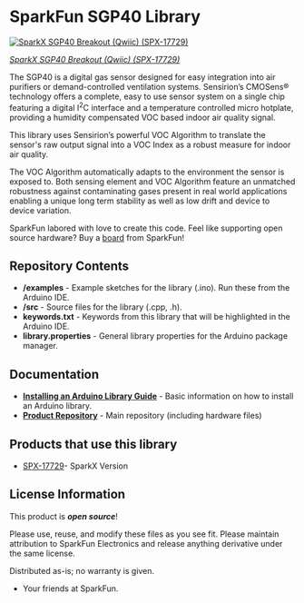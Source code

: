 SparkFun SGP40 Library
===========================================================
 [![SparkX SGP40 Breakout (Qwiic) (SPX-17729)]()](https://www.sparkfun.com/products/17729)

[*SparkX SGP40 Breakout (Qwiic) (SPX-17729)*](https://www.sparkfun.com/products/17729)

The SGP40 is a digital gas sensor designed for easy integration into air purifiers or demand-controlled ventilation systems.
Sensirion’s CMOSens® technology offers a complete, easy to use sensor system on a single chip featuring a digital
I<sup>2</sup>C interface and a temperature controlled micro hotplate, providing a humidity compensated VOC based indoor air quality signal.

This library uses Sensirion’s powerful VOC Algorithm to translate the sensor's raw output signal into a VOC Index as a robust measure for indoor air quality.

The VOC Algorithm automatically adapts to the environment the sensor is exposed to. Both sensing element and
VOC Algorithm feature an unmatched robustness against contaminating gases present in real world applications enabling a unique long term
stability as well as low drift and device to device variation.

SparkFun labored with love to create this code. Feel like supporting open source hardware?
Buy a [board](https://www.sparkfun.com/products/17729) from SparkFun!

Repository Contents
-------------------

* **/examples** - Example sketches for the library (.ino). Run these from the Arduino IDE.
* **/src** - Source files for the library (.cpp, .h).
* **keywords.txt** - Keywords from this library that will be highlighted in the Arduino IDE.
* **library.properties** - General library properties for the Arduino package manager.

Documentation
--------------

* **[Installing an Arduino Library Guide](https://learn.sparkfun.com/tutorials/installing-an-arduino-library)** - Basic information on how to install an Arduino library.
* **[Product Repository](https://github.com/sparkfunX/SparkX_Air_Quality_Sensor-SGP40)** - Main repository (including hardware files)

Products that use this library
--------------
* [SPX-17729](https://www.sparkfun.com/products/17729)- SparkX Version

License Information
-------------------

This product is _**open source**_!

Please use, reuse, and modify these files as you see fit. Please maintain attribution to SparkFun Electronics and release anything derivative under the same license.

Distributed as-is; no warranty is given.

- Your friends at SparkFun.
